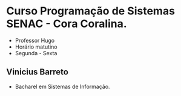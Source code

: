 # Curso Programação de Sistemas SENAC - Cora Coralina.


- Professor Hugo
- Horário matutino
- Segunda - Sexta 

## Vinicius Barreto

- Bacharel em Sistemas de Informação.
